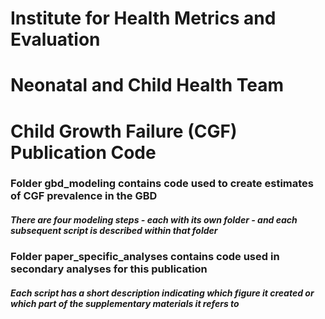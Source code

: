 # Institute for Health Metrics and Evaluation
# Neonatal and Child Health Team
# Child Growth Failure (CGF) Publication Code



### Folder gbd_modeling contains code used to create estimates of CGF prevalence in the GBD

##### There are four modeling steps - each with its own folder -  and each subsequent script is described within that folder

### Folder paper_specific_analyses contains code used in secondary analyses for this publication

##### Each script has a short description indicating which figure it created or which part of the supplementary materials it refers to

